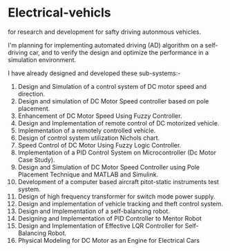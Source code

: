 # Electrical-vehicls
for research and development for safty driving autonmous vehicles.

I'm planning for implementing automated driving (AD) algorithm on a self-driving car, and to verify the design and optimize the performance in a simulation environment.

I have already designed and developed these sub-systems:- 
1.	Design and Simulation of a control system of DC motor speed and direction.
2.	Design and simulation of DC Motor Speed controller based on pole placement.
3.	Enhancement of DC Motor Speed Using Fuzzy Controller.
4.	Design and Implementation of remote control of DC motorized vehicle.
5.	Implementation of a remotely controlled vehicle.
6.	Design of control system utilization Nichols chart.
7.	Speed Control of DC Motor Using Fuzzy Logic Controller.
8.	Implementation of a PID Control System on Microcontroller (Dc Motor Case Study).
9.	Design and Simulation of DC Motor Speed Controller using Pole Placement Technique and MATLAB and Simulink.
10.	Development of a computer based aircraft pitot-static instruments test system. 
11.	Design of high frequency transformer for switch mode power supply.
12.	Design and implementation of vehicle tracking and theft control system.
13.	Design and Implementation of a self-balancing robot.
14.	Designing and Implementation of PID Controller to Mentor Robot
15.	Design and Implementation of Effective LQR Controller for Self-Balancing Robot.
16.	Physical Modeling for DC Motor as an Engine for Electrical Cars
